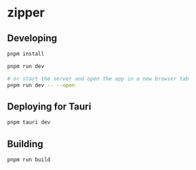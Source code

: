 # zipper

## Developing

```bash
pnpm install

pnpm run dev

# or start the server and open the app in a new browser tab
pnpm run dev -- --open
```

## Deploying for Tauri

```bash
pnpm tauri dev
```

## Building

```bash
pnpm run build
```
